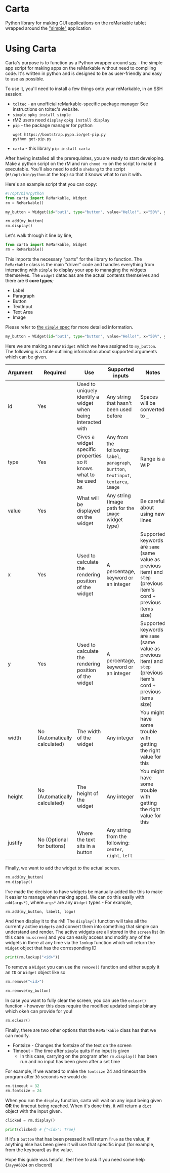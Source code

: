 # Carta
Python library for making GUI applications on the reMarkable tablet wrapped around the ["simple"](https://rmkit.dev/apps/sas) application

# Using Carta
Carta's purpose is to function as a Python wrapper around [*sas*](https://rmkit.dev/apps/sas) - the simple app script for making apps on the reMarkable without need to compiling code.
It's written in python and is designed to be as user-friendly and easy to use as possible.

To use it, you'll need to install a few things onto your reMarkable, in an SSH session:
- [`toltec`](https://toltec-dev.org/) - an unofficial reMarkable-specific package manager
  See instructions on toltec's website.
- `simple`
  `opkg install simple`
- rM2 users need `display`
  `opkg install display`
- `pip` - the package manager for python
  ```
  wget https://bootstrap.pypa.io/get-pip.py
  python get-pip.py
  ```
- `carta` - this library
  `pip install carta`

After having installed all the prerequisites, you are ready to start developing.
Make a python script on the rM and run `chmod +x` on the script to make it executable.
You'll also need to add a `shebang` to the script (`#!/opt/bin/python` at the top) so that it knows what to run it with.

Here's an example script that you can copy:

```python
#!/opt/bin/python 
from carta import ReMarkable, Widget 
rm = ReMarkable() 

my_button = Widget(id="but1", type="button", value="Hello!", x="50%", y="50%")

rm.add(my_button)
rm.display()
```

Let's walk through it line by line, 

```python
from carta import ReMarkable, Widget 
rm = ReMarkable() 
```

This imports the necessary "parts" for the library to function. The `ReMarkable` class is the main "driver" code and handles everything from interacting with `simple` to display your app to managing the widgets themselves. The `widget` dataclass are the actual contents themselves and there are 6 **core types**;
* Label
* Paragraph
* Button
* TextInput
* Text Area
* Image

Please refer to [the `simple` spec](https://rmkit.dev/apps/sas/spec) for more detailed information. 

```python
my_button = Widget(id="but1", type="button", value="Hello!", x="50%", y="50%")
```

Here we are making a new `Widget` which we have assigned to `my_button`.
The following is a table outlining information about supported arguments which can be given. 

| Argument | Required                      | Use                                                               | Supported inputs                                                                          | Notes                                                                                                               |
| -------- | ----------------------------- | ----------------------------------------------------------------- | ----------------------------------------------------------------------------------------- | ------------------------------------------------------------------------------------------------------------------- |
| id       | Yes                           | Used to uniquely identify a widget when being interacted with     | Any string that hasn't been used before                                                   | Spaces will be converted to `_`                                                                                     |
| type     | Yes                           | Gives a widget specific properties so it knows what to be used as | Any from the following: `label`, `paragraph`, `burtton`, `textinput`, `textarea`, `image` | Range is a WIP                                                                                                      |
| value    | Yes                           | What will be displayed on the widget                              | Any string (Image path for the `image` widget type)                                       | Be careful about using new lines                                                                                    |
| x        | Yes                           | Used to calculate the rendering position of the widget            | A percentage, keyword or an integer                                                       | Supported keywords are `same` (same value as previous item) and `step` (previous item's cord + previous items size) |
| y        | Yes                           | Used to calculate the rendering position of the widget            | A percentage, keyword or an integer                                                       | Supported keywords are `same` (same value as previous item) and `step` (previous item's cord + previous items size) |
| width    | No (Automatically calculated) | The width of the widget                                           | Any integer                                                                               | You might have some trouble with getting the right value for this                                                   |
| height   | No (Automatically calculated) | The height of the widget                                          | Any integer                                                                               | You might have some trouble with getting the right value for this                                                   |
| justify         | No (Optional for buttons) | Where the text sits in a button                                | Any string from the following: `center`, `right`, `left`                                                                                          |                                                                                                                     |

Finally, we want to add the widget to the actual screen. 

```python
rm.add(my_button)
rm.display()
```

I've made the decision to have widgets be manually added like this to make it easier to manage when making apps).
We can do this easily with `add(args*)`, where `args*` are any `Widget` types - For example,

```python
rm.add(my_button, label1, logo)
```

And then display it to the rM! The `display()` function will take all the currently active `Widgets` and convert them into something that simple can understand and render. The active widgets are all stored in the `screen` list (in this case `rm.screen`) and you can easily access and modify any of the widgets in there at any time via the `lookup` function which will return the `Widget` object that has the corresponding ID 

```python
print(rm.lookup("<id>"))
```

To remove a `Widget` you can use the `remove()` function and either supply it an `ID` or `Widget` object like so

```python
rm.remove("<id>")

rm.remove(my_button)
```

In case you want to fully clear the screen, you can use the `eclear()` function - however this does require the modified updated simple binary which okeh can provide for you! 

```python
rm.eclear()
```

Finally, there are two other options that the `ReMarkable` class has that we can modify. 
* Fontsize - Changes the fontsize of the text on the screen
* Timeout - The time after `simple` quits if no input is given
	* In this case, carrying on the program after `rm.display()`  has been run and no input has been given after a set time

For example, if we wanted to make the `fontsize` 24 and timeout the program after `30` seconds we would do

```python
rm.timeout = 32
rm.fontsize = 24
```

When you run the `display` function, carta will wait on any input being given **OR** the timeout being reached. When it's done this, it will return a `dict` object with the input given.

```python
clicked = rm.display()

print(clicked) # {"<id>": True}
```

If it's a `button` that has been pressed it will return `True` as the value, if anything else has been given it will use that specific input (for example, from the keyboard) as the value.


Hope this guide was helpful, feel free to ask if you need some help (`Jayy#6024` on discord)
